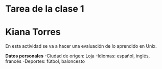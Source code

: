 # Tarea de la clase 1

# Kiana Torres
En esta actividad se va a hacer una evaluación de lo aprendido en Unix.

**Datos personales**
-Ciudad de origen: Loja
-Idiomas: español, inglés, francés
-Deportes: fútbol, baloncesto
